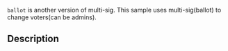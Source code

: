 `ballot` is another version of multi-sig. This sample uses multi-sig(ballot) to change voters(can be admins).

## Description
